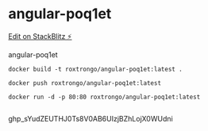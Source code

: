 # angular-poq1et

[Edit on StackBlitz ⚡️](https://stackblitz.com/edit/angular-poq1et)

angular-poq1et

```
docker build -t roxtrongo/angular-poq1et:latest .

docker push roxtrongo/angular-poq1et:latest

docker run -d -p 80:80 roxtrongo/angular-poq1et:latest


```

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